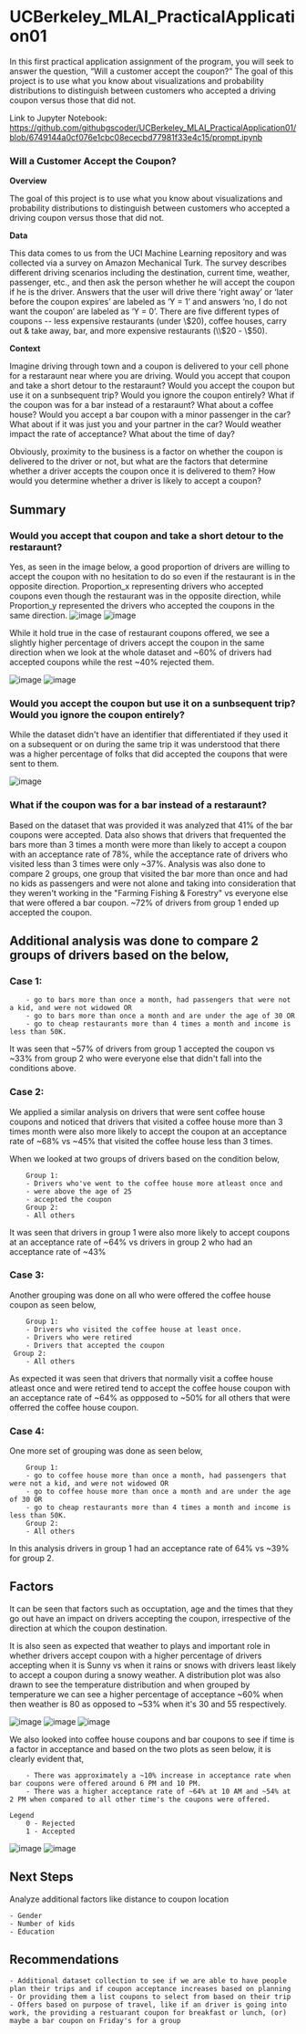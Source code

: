 # UCBerkeley_MLAI_PracticalApplication01
In this first practical application assignment of the program, you will seek to answer the question, “Will a customer accept the coupon?” The goal of this project is to use what you know about visualizations and probability distributions to distinguish between customers who accepted a driving coupon versus those that did not.

Link to Jupyter Notebook: https://github.com/githubgscoder/UCBerkeley_MLAI_PracticalApplication01/blob/6749144a0cf076e1cbc08ececbd77981f33e4c15/prompt.ipynb

### Will a Customer Accept the Coupon?

**Overview**

The goal of this project is to use what you know about visualizations and probability distributions to distinguish between customers who accepted a driving coupon versus those that did not.

**Data**

This data comes to us from the UCI Machine Learning repository and was collected via a survey on Amazon Mechanical Turk. The survey describes different driving scenarios including the destination, current time, weather, passenger, etc., and then ask the person whether he will accept the coupon if he is the driver. Answers that the user will drive there ‘right away’ or ‘later before the coupon expires’ are labeled as ‘Y = 1’ and answers ‘no, I do not want the coupon’ are labeled as ‘Y = 0’.  There are five different types of coupons -- less expensive restaurants (under \\$20), coffee houses, carry out & take away, bar, and more expensive restaurants (\\$20 - \\$50). 


**Context**

Imagine driving through town and a coupon is delivered to your cell phone for a restaraunt near where you are driving. Would you accept that coupon and take a short detour to the restaraunt? Would you accept the coupon but use it on a sunbsequent trip? Would you ignore the coupon entirely? What if the coupon was for a bar instead of a restaraunt? What about a coffee house? Would you accept a bar coupon with a minor passenger in the car? What about if it was just you and your partner in the car? Would weather impact the rate of acceptance? What about the time of day?

Obviously, proximity to the business is a factor on whether the coupon is delivered to the driver or not, but what are the factors that determine whether a driver accepts the coupon once it is delivered to them? How would you determine whether a driver is likely to accept a coupon?

## Summary

### Would you accept that coupon and take a short detour to the restaraunt? 

Yes, as seen in the image below, a good proportion of drivers are willing to accept the coupon with no hesitation to do so even if the restaurant is in the opposite direction. Proportion_x representing drivers who accepted coupons even though the restaurant was in the opposite 		direction, while Proportion_y represented the drivers who accepted the coupons in the same direction.
	![image](https://github.com/user-attachments/assets/a05faec6-32ae-4c1d-9df7-b48a67bc5b7d)
	![image](https://github.com/user-attachments/assets/f47449d8-82d3-4401-a5a1-ae906f4aa084)


While it hold true in the case of restaurant coupons offered, we see a slightly higher percentage of drivers accept the coupon in the same direction when we look at the whole dataset and ~60% of drivers had accepted coupons while the rest ~40% rejected them.

![image](https://github.com/user-attachments/assets/39664d18-ec50-4dd9-9659-39a33a3dfb1b)
![image](https://github.com/user-attachments/assets/8ac8f1de-9db0-461f-a76c-930a9e83b5e8)


### Would you accept the coupon but use it on a sunbsequent trip? Would you ignore the coupon entirely?

   While the dataset didn't have an identifier that differentiated if they used it on a subsequent or on during the same trip it was understood that there was a higher percentage of folks that did accepted the coupons that were sent to them.
   
   ![image](https://github.com/user-attachments/assets/1cd20d79-59e2-488d-81bc-9db508f990b3)


### What if the coupon was for a bar instead of a restaraunt?

Based on the dataset that was provided it was analyzed that 41% of the bar coupons were accepted. Data also shows that drivers that frequented the bars more than 3 times a month were more than likely to accept a coupon with an acceptance rate of 78%, while the acceptance rate of drivers who visited less than 3 times were only ~37%. Analysis was also done to compare 2 groups, one group that visited the bar more than once and had no kids as passengers and were not alone and taking into consideration that they weren't working in the "Farming Fishing & Forestry" vs everyone else that were offered a bar coupon. ~72% of drivers from group 1 ended up accepted the coupon.


## Additional analysis was done to compare 2 groups of drivers based on the below,

### Case 1:

		- go to bars more than once a month, had passengers that were not a kid, and were not widowed OR
		- go to bars more than once a month and are under the age of 30 OR
		- go to cheap restaurants more than 4 times a month and income is less than 50K.

It was seen that ~57% of drivers from group 1 accepted the coupon vs ~33% from group 2 who were everyone else that didn't fall into the conditions above.

### Case 2:
We applied a similar analysis on drivers that were sent coffee house coupons and noticed that drivers that visited a coffee house more than 3 times month were also more likely to accept the coupon at an acceptance rate of ~68% vs ~45% that visited the coffee house less than 3 times. 

When we looked at two groups of drivers based on the condition below,

		Group 1:
		- Drivers who've went to the coffee house more atleast once and 
		- were above the age of 25
		- accepted the coupon
		Group 2:
		- All others

 It was seen that drivers in group 1 were also more likely to accept coupons at an acceptance rate of ~64% vs drivers in group 2 who had an acceptance rate of ~43%

 ### Case 3:
 Another grouping was done on all who were offered the coffee house coupon as seen below,

		Group 1:
 		- Drivers who visited the coffee house at least once.
	 	- Drivers who were retired
	 	- Drivers that accepted the coupon
	 Group 2:
		- All others

 As expected it was seen that drivers that normally visit a coffee house atleast once and were retired tend to accept the coffee house coupon with an acceptance rate of ~64% as oppposed to ~50% for all others that were offerred the coffee house coupon.

### Case 4:

 One more set of grouping was done as seen below,

		Group 1:
 		- go to coffee house more than once a month, had passengers that were not a kid, and were not widowed OR
		- go to coffee house more than once a month and are under the age of 30 OR
		- go to cheap restaurants more than 4 times a month and income is less than 50K.
		Group 2:
		- All others

 In this analysis drivers in group 1 had an acceptance rate of 64% vs ~39% for group 2.

 ## Factors
 It can be seen that factors such as occuptation, age and the times that they go out have an impact on drivers accepting the coupon, irrespective of the direction at which the coupon destination.

It is also seen as expected that weather to plays and important role in whether drivers accept coupon with a higher percentage of drivers accepting when it is Sunny vs when it rains or snows with drivers least likely to accept a coupon during a snowy weather. A distribution plot was also drawn to see the temperature distribution and when grouped by temperature we can see a higher percentage of acceptance ~60% when then weather is 80 as opposed to ~53% when it's 30 and 55 respectively. 
 
![image](https://github.com/user-attachments/assets/a4780c76-be4e-4ca8-baaa-cf97603baf84)
![image](https://github.com/user-attachments/assets/320fb32d-8766-4c04-b40b-b6577e2ba1a3)
![image](https://github.com/user-attachments/assets/f175f259-9c7f-41f4-b513-0a425287972c)



We also looked into coffee house coupons and bar coupons to see if time is a factor in acceptance and based on the two plots as seen below, it is clearly evident that,

		- There was approximately a ~10% increase in acceptance rate when bar coupons were offered around 6 PM and 10 PM.
		- There was a higher acceptance rate of ~64% at 10 AM and ~54% at 2 PM when compared to all other time's the coupons were offered.
		
	Legend
		0 - Rejected
		1 - Accepted


![image](https://github.com/user-attachments/assets/42414c45-1d0f-4dda-9b02-51826a52a50f)
![image](https://github.com/user-attachments/assets/7d6c82a2-6477-468e-975b-7d196575ab42)


## Next Steps
Analyze additional factors like distance to coupon location

	- Gender
 	- Number of kids
  	- Education

## Recommendations

 	- Additional dataset collection to see if we are able to have people plan their trips and if coupon acceptance increases based on planning
  	- Or providing them a list coupons to select from based on their trip
   	- Offers based on purpose of travel, like if an driver is going into work, the providing a restuarant coupon for breakfast or lunch, (or) maybe a bar coupon on Friday's for a group 
	
